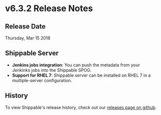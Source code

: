 # v6.3.2 Release Notes

## Release Date
Thursday, Mar 15 2018

## Shippable Server

  - **Jenkins jobs integration**: You can push the metadata from your Jenkinks jobs into the Shippable SPOG.
  - **Support for RHEL 7**: Shippable server can be installed on RHEL 7 in a multiple-server configuration.
  
## History

To view Shippable's release history, check out our [releases page on github](https://github.com/Shippable/admiral/releases).
